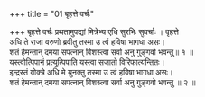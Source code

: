 +++
title = "01 बृहत्ते वर्चः"

+++
बृहत्ते वर्चः प्रथतामुपद्यां मित्रेभ्य एधि सुरभिः सुवर्चाः । वृहत्ते  
अधि ते राजा वरुणो ब्रवीतु तस्मा उ त्वं हविषा भागधा असः।  
शतं हेमन्तान् दमया सपत्नान् विशस्त्वा सर्वा अनु गुङ्गवो भवन्तु॥ १ ॥  
यस्त्वोत्पिपानं प्रत्युत्पिपाति यस्त्वा सजातो विरिफात्यन्तितः।  
इन्द्रस्तं योक्त्रे अधि मे युनक्तु तस्मा उ त्वं हविषा भागधा असः।  
शतं हेमन्तान् दमया सपत्नान् विशस्त्वा सर्वा अनु गुङ्गवो भवन्तु ॥ २ ॥
